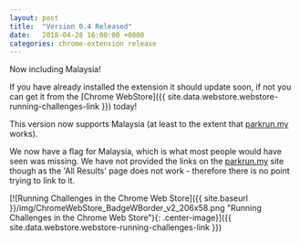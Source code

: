 ```yaml
---
layout: post
title:  "Version 0.4 Released"
date:   2018-04-28 16:00:00 +0000
categories: chrome-extension release
---
```

Now including Malaysia!

If you have already installed the extension it should update soon, if not you can get it
from the [Chrome WebStore]({{ site.data.webstore.webstore-running-challenges-link }}) today!

This version now supports Malaysia (at least to the extent that [parkrun.my](https://parkrun.my) works).

We now have a flag for Malaysia, which is what most people would have seen was missing.
We have not provided the links on the [parkrun.my](https://parkrun.my) site
though as the 'All Results' page does not work - therefore there is no point
trying to link to it.

[![Running Challenges in the Chrome Web Store]({{ site.baseurl }}/img/ChromeWebStore_BadgeWBorder_v2_206x58.png "Running Challenges in the Chrome Web Store"){: .center-image}]({{ site.data.webstore.webstore-running-challenges-link }})

